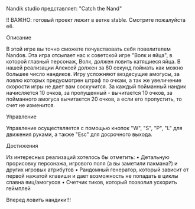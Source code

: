 Nandik studio представляет:
"Catch the Nand"

!! ВАЖНО: готовый проект лежит в ветке stable. Смотрите пожалуйста её.

Описание

В этой игре вы точно сможете почувствовать себя повелителем Nandов. Эта игра отсылает нас к советской игре "Волк и яйца", в которой главный персонаж, Волк, должен ловить катящиеся яйца. В нашей реализации Алексей должен за 60 секунд поймать как можно большее число нандиков. Игру усложняют вездесущие амогусы, за ловлю которых предусмотрен штраф по очкам, а так же увеличение скорости игры не дает вам соскучится. За каждый пойманный нандик начисляется 10 очков, за пропущенный - вычитается 10 очков, за пойманного амогуса вычитается 20 очков, а если его пропустить, то счет не изменится. 

Управление

Управление осуществляется с помощью кнопок "W", "S", "P", "L" для движения руками, а также "Esc" для досрочного выхода. 

Достижения

Из интересных реализаций хотелось бы отметить:
• Детальную прорисовку персонажа, игрового поля (а вы заметили пакмана?) и других игровых атрибутов
• Рандомный генератор, который зависит от первой нажатой клавиши и дает возможность не попадать в циклы спавна яиц/амогусов
• Счетчик тиков, который позволил ускорить геймплей

Вперед ловить нандики!!! 

